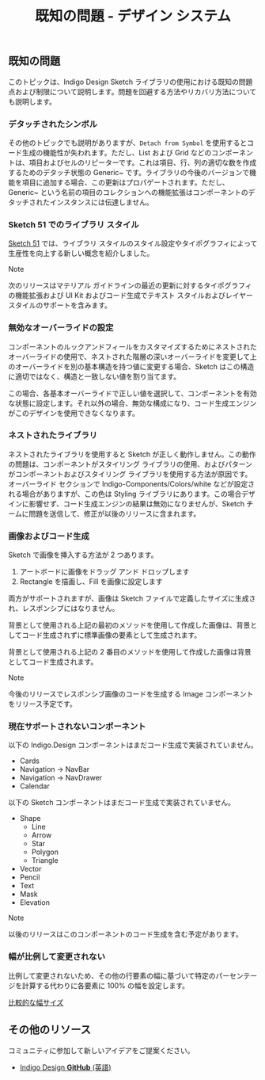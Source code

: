 ﻿---
title: 既知の問題 - デザイン システム
_description: 既知の問題点一覧およびその回避策の詳細。
_keywords: デザイン システム, Sketch, Ignite UI for Angular, UI ライブラリ, 色, パレット
_language: ja
---

## 既知の問題

このトピックは、Indigo Design Sketch ライブラリの使用における既知の問題点および制限について説明します。問題を回避する方法やリカバリ方法についても説明します。

### デタッチされたシンボル

その他のトピックでも説明がありますが、`Detach from Symbol` を使用するとコード生成の機能性が失われます。ただし、List および Grid などのコンポーネントは、項目およびセルのリピーターです。これは項目、行、列の適切な数を作成するためのデタッチ状態の Generic~ です。ライブラリの今後のバージョンで機能を項目に追加する場合、この更新はプロパゲートされます。ただし、Generic~ という名前の項目のコレクションへの機能拡張はコンポーネントのデタッチされたインスタンスには伝達しません。

### Sketch 51 でのライブラリ スタイル

[Sketch 51](https://www.sketchapp.com/updates/#version-51) では、ライブラリ スタイルのスタイル設定やタイポグラフィによって生産性を向上する新しい概念を紹介しました。

> [!Note]
> 次のリリースはマテリアル ガイドラインの最近の更新に対するタイポグラフィの機能拡張および UI Kit およびコード生成でテキスト スタイルおよびレイヤー スタイルのサポートを含みます。

### 無効なオーバーライドの設定

コンポーネントのルックアンドフィールをカスタマイズするためにネストされたオーバーライドの使用で、ネストされた階層の深いオーバーライドを変更して上のオーバーライドを別の基本構造を持つ値に変更する場合、Sketch はこの構造に適切ではなく、構造と一致しない値を割り当てます。

この場合、各基本オーバーライドで正しい値を選択して、コンポーネントを有効な状態に設定します。それ以外の場合、無効な構成になり、コード生成エンジンがこのデザインを使用できなくなります。

### ネストされたライブラリ

ネストされたライブラリを使用すると Sketch が正しく動作しません。この動作の問題は、コンポーネントがスタイリング ライブラリの使用、およびパターンがコンポーネントおよびスタイリング ライブラリを使用する方法が原因です。オーバーライド セクションで Indigo-Components/Colors/white などが設定される場合がありますが、この色は Styling ライブラリにあります。この場合デザインに影響せず、コード生成エンジンの結果は無効になりませんが、Sketch チームに問題を送信して、修正が以後のリリースに含まれます。

### 画像およびコード生成

Sketch で画像を挿入する方法が 2 つあります。

1.  アートボードに画像をドラッグ アンド ドロップします
2.  Rectangle を描画し、Fill を画像に設定します

両方がサポートされますが、画像は Sketch ファイルで定義したサイズに生成され、レスポンシブにはなりません。

背景として使用される上記の最初のメソッドを使用して作成した画像は、背景としてコード生成されずに標準画像の要素として生成されます。

背景として使用される上記の 2 番目のメソッドを使用して作成した画像は背景としてコード生成されます。

> [!Note]
> 今後のリリースでレスポンシブ画像のコードを生成する Image コンポーネントをリリース予定です。

### 現在サポートされないコンポーネント

以下の Indigo.Design コンポーネントはまだコード生成で実装されていません。

* Cards
* Navigation -> NavBar
* Navigation -> NavDrawer
* Calendar

以下の Sketch コンポーネントはまだコード生成で実装されていません。

* Shape
	* Line
	* Arrow
	* Star
	* Polygon
	* Triangle
* Vector
* Pencil
* Text
* Mask
* Elevation

> [!Note]
> 以後のリリースはこのコンポーネントのコード生成を含む予定があります。

### 幅が比例して変更されない

比例して変更されないため、その他の行要素の幅に基づいて特定のパーセンテージを計算する代わりに各要素に 100% の幅を設定します。

[比較的な幅サイズ](codegen/layout-codegen.md#比較的な幅サイズ)

## その他のリソース

コミュニティに参加して新しいアイデアをご提案ください。

- [Indigo Design **GitHub** (英語)](https://github.com/IgniteUI/design-system-docfx)
